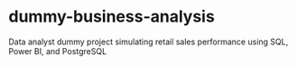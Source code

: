 # dummy-business-analysis
Data analyst dummy project simulating retail sales performance using SQL, Power BI, and PostgreSQL
